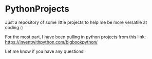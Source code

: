 # PythonProjects
Just a repository of some little projects to help me be more versatile at coding :)

For the most part, I have been pulling in python projects from this link:
https://inventwithpython.com/bigbookpython/

Let me know if you have any questions!
